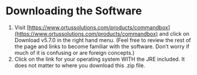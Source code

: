 # Downloading the Software

1. Visit [https://www.ortussolutions.com/products/commandbox](https://www.ortussolutions.com/products/commandbox) and click on Download v5.7.0 in the right hand menu. (Feel free to review the rest of the page and links to become familiar with the software. Don’t worry if much of it is confusing or are foreign concepts.)
2. Click on the link for your operating system WITH the JRE included. It does not matter to where you download this .zip file.
